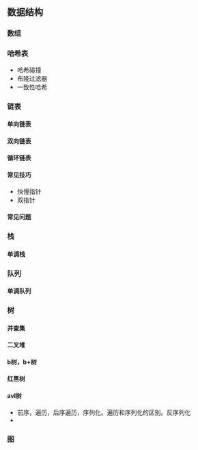 ## 数据结构
### 数组

### 哈希表
- 哈希碰撞
- 布隆过滤器
- 一致性哈希


### 链表
#### 单向链表
#### 双向链表
#### 循环链表

#### 常见技巧
- 快慢指针
- 双指针
#### 常见问题

### 栈
#### 单调栈

### 队列
#### 单调队列

### 树
#### 并查集
#### 二叉堆
#### b树，b+树
#### 红黑树
#### avl树

- 前序，遍历，后序遍历，序列化。遍历和序列化的区别。反序列化
- 



### 图